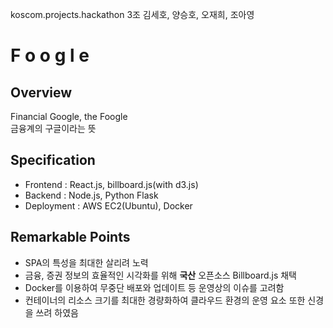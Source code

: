 koscom.projects.hackathon 3조 김세호, 양승호, 오재희, 조아영

# F o o g l e
## Overview
Financial Google, the Foogle<br>
금융계의 구글이라는 뜻

## Specification
- Frontend : React.js, billboard.js(with d3.js)
- Backend : Node.js, Python Flask
- Deployment : AWS EC2(Ubuntu), Docker

## Remarkable Points
- SPA의 특성을 최대한 살리려 노력
- 금융, 증권 정보의 효율적인 시각화를 위해 **국산** 오픈소스 Billboard.js 채택
- Docker를 이용하여 무중단 배포와 업데이트 등 운영상의 이슈를 고려함
- 컨테이너의 리소스 크기를 최대한 경량화하여 클라우드 환경의 운영 요소 또한 신경을 쓰려 하였음
